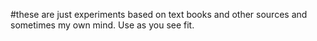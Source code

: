 #these are just experiments based on text books and other sources and sometimes my own mind.  Use as you see fit. 
